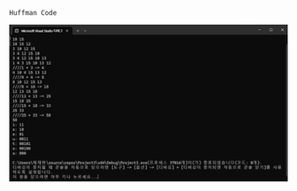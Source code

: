 
    Huffman Code


![](https://github.com/JHONEY-076/5702216-Chae-Jae-Heon/blob/master/6-huffman/Project3/%ED%99%94%EB%A9%B4%20%EC%BA%A1%EC%B2%98%202024-10-17%20214842.jpg)
